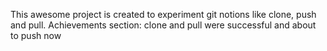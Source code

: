 This awesome project is created to experiment git notions like clone, push and pull. Achievements section: clone and pull were successful and about to push now

